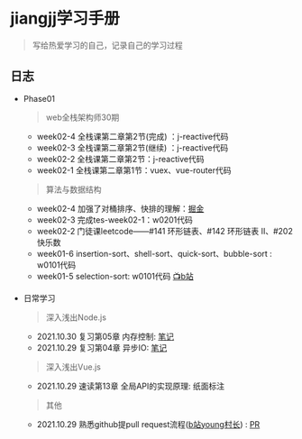 # jiangjj学习手册

> 写给热爱学习的自己，记录自己的学习过程



## 日志 
- Phase01 
  > web全栈架构师30期
    - week02-4 全栈课第二章第2节(完成) ：j-reactive代码
    - week02-3 全栈课第二章第2节(继续) ：j-reactive代码
    - week02-2 全栈课第二章第2节：j-reactive代码
    - week02-1 全栈课第二章第1节：vuex、vue-router代码
  > 算法与数据结构
   - week02-4 加强了对桶排序、快排的理解：[掘金](https://juejin.cn/post/7026750529673887780)
   - week02-3 完成tes-week02-1：w0201代码
   - week02-2 门徒课leetcode——#141 环形链表、#142 环形链表 II、#202 快乐数
   - week01-6 insertion-sort、shell-sort、quick-sort、bubble-sort : w0101代码
   - week01-5 selection-sort: w0101代码 [📺b站](https://www.bilibili.com/video/BV1vh41187WG?spm_id_from=333.999.0.0)
 
 
 
 
 
 
 
 
 
 
 
 
 
 
 
 
 
 

- 日常学习
  > 深入浅出Node.js
    - 2021.10.30 复习第05章 内存控制: [笔记](https://github.com/rhythm022/2020-learning/blob/master/2021-nodejs/Untitled.ipynb)    
    - 2021.10.29 复习第04章 异步IO: [笔记](https://github.com/rhythm022/2020-learning/blob/master/2021-nodejs/Untitled.ipynb)    
  > 深入浅出Vue.js
    - 2021.10.29 速读第13章 全局API的实现原理: 纸面标注
  > 其他
    - 2021.10.29 熟悉github提pull request流程([b站young村长](https://www.bilibili.com/video/BV1Ev411J77h/)) : [PR](https://github.com/su37josephxia/wheel-awesome/pull/169)

